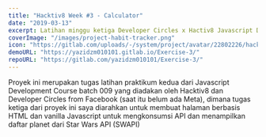 ```yaml
---
title: "Hacktiv8 Week #3 - Calculator"
date: "2019-03-13"
excerpt: Latihan minggu ketiga Developer Circles x Hactiv8 Javascript Development Course
coverImage: "/images/project-habit-tracker.png"
icon: "https://gitlab.com/uploads/-/system/project/avatar/22802226/hacktiv8.jpg?width=64"
demoURL: "https://yazidzm010101.gitlab.io/Exercise-3/"
repoURL: "https://gitlab.com/yazidzm010101/Exercise-3/"
---
```


Proyek ini merupakan tugas latihan praktikum kedua dari Javascript Development Course batch 009 yang diadakan oleh Hacktiv8 dan Developer Circles from Facebook (saat itu belum ada Meta), dimana tugas ketiga dari proyek ini saya diarahkan untuk membuat halaman berbasis HTML dan vanilla Javascript untuk mengkonsumsi API dan menampilkan daftar planet dari Star Wars API (SWAPI)